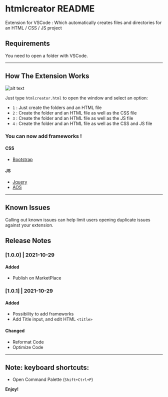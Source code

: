 # htmlcreator README

Extension for VSCode : Which automatically creates files and directories for an HTML / CSS / JS project

## Requirements

You need to open a folder with VSCode.

-----------------------------------------------------------------------------------------------------------

## How The Extension Works

![alt text](https://media.giphy.com/media/LVk7S94oLU9hzd9E87/giphy.gif "How to work")

Just type `htmlcreator.html` to open the window
and select an option:

* `1` : Just create the folders and an HTML file
* `2` : Create the folder and an HTML file as well as the CSS file
* `3` : Create the folder and an HTML file as well as the JS file
* `4` : Create the folder and an HTML file as well as the CSS and JS file

### You can now add frameworks !

#### CSS
* [Bootstrap](https://getbootstrap.com/)

#### JS
* [Jquery](https://jquery.com/)
* [AOS](https://github.com/michalsnik/aos)

-----------------------------------------------------------------------------------------------------------

## Known Issues

Calling out known issues can help limit users opening duplicate issues against your extension.

## Release Notes
### [1.0.0] | 2021-10-29
#### Added
- Publish on MarketPlace

### [1.0.1] | 2021-10-29
#### Added
- Possibility to add frameworks
- Add Title input, and edit HTML `<title>`
#### Changed
- Reformat Code
- Optimize Code


-----------------------------------------------------------------------------------------------------------

## Note: keyboard shortcuts:

* Open Command Palette (`Shift+Ctrl+P`)

**Enjoy!**
